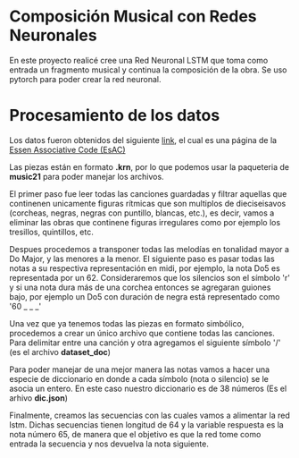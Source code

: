# Composición Musical con Redes Neuronales

En este proyecto realicé cree una Red Neuronal LSTM que toma como entrada un fragmento musical y continua la composición de la obra. 
Se uso pytorch para poder crear la red neuronal.

# Procesamiento de los datos
Los datos fueron obtenidos del siguiente [link](https://kern.humdrum.org/cgi-bin/browse?l=essen/europa/deutschl), el cual es una página de la [Essen Associative Code (EsAC)](http://www.esac-data.org/#:~:text=Essen%20Associative%20Code%20(EsAC)%20was,(standing%20for%20rhythmic%20durations).)
 
 Las piezas están en formato **.krn**, por lo que podemos usar la paqueteria de **music21** para poder manejar los archivos.
 
 El primer paso fue leer todas las canciones guardadas y filtrar aquellas que continenen unicamente figuras rítmicas que son multiplos de 
 dieciseisavos (corcheas, negras, negras con puntillo, blancas, etc.), es decir, vamos a eliminar las obras que continene figuras irregulares 
 como por ejemplo los tresillos, quintillos, etc.
 
 
 Despues procedemos a transponer todas las melodías en tonalidad mayor a Do Major, y las menores a la menor. El siguiente paso es pasar todas las notas a
 su respectiva representación en midi, por ejemplo, la nota Do5 es representada por un 62. Consideraremos que los silencios son el símbolo 'r' y si una nota dura
 más de una corchea entonces se agregaran guiones bajo, por ejemplo un Do5 con duración de negra está representado como '60 _ _ _'
 
 Una vez que ya tenemos todas las piezas en formato simbólico, procedemos a crear un único archivo que contiene todas las canciones. Para delimitar entre
 una canción y otra agregamos el siguiente símbolo '/' (es el archivo **dataset_doc**)
 
 
 Para poder manejar de una mejor manera las notas vamos a hacer una especie de diccionario en donde a cada símbolo (nota o silencio) se le asocia un entero.
 En este caso nuestro diccionario es de 38 números (Es el arhivo **dic.json**)
 
 
 Finalmente, creamos las secuencias con las cuales vamos a alimentar la red lstm. Dichas secuencias tienen longitud de 64 y la variable respuesta es la nota 
 número 65, de manera que el objetivo es que la red tome como entrada la secuencia y nos devuelva la nota siguiente.
 
 
